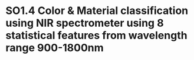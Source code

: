 # SO1.4 Color & Material classification using NIR spectrometer using 8 statistical features from wavelength range 900-1800nm